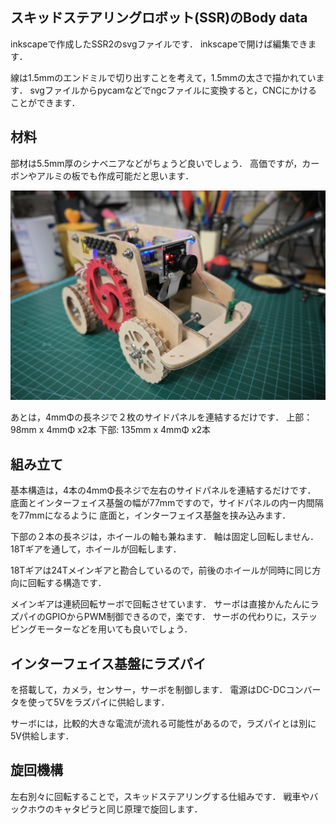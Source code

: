 ## スキッドステアリングロボット(SSR)のBody data

inkscapeで作成したSSR2のsvgファイルです．
inkscapeで開けば編集できます．

線は1.5mmのエンドミルで切り出すことを考えて，1.5mmの太さで描かれています．
svgファイルからpycamなどでngcファイルに変換すると，CNCにかけることができます．

## 材料
部材は5.5mm厚のシナベニアなどがちょうど良いでしょう．
高価ですが，カーボンやアルミの板でも作成可能だと思います．

<img src='https://github.com/HondaLab/2D_OVTurning/blob/main/SSR2.JPG' width=600>

あとは，4mmΦの長ネジで２枚のサイドパネルを連結するだけです．
上部：98mm x 4mmΦ x2本
下部: 135mm x 4mmΦ x2本

## 組み立て
基本構造は，4本の4mmΦ長ネジで左右のサイドパネルを連結するだけです．
底面とインターフェイス基盤の幅が77mmですので，サイドパネルの内ー内間隔を77mmになるように
底面と，インターフェイス基盤を挟み込みます．

下部の２本の長ネジは，ホイールの軸も兼ねます．
軸は固定し回転しません．
18Tギアを通して，ホイールが回転します．

18Tギアは24Tメインギアと勘合しているので，前後のホイールが同時に同じ方向に回転する構造です．

メインギアは連続回転サーボで回転させています．
サーボは直接かんたんにラズパイのGPIOからPWM制御できるので，楽です．
サーボの代わりに，ステッピングモーターなどを用いても良いでしょう．

## インターフェイス基盤にラズパイ
を搭載して，カメラ，センサー，サーボを制御します．
電源はDC-DCコンバータを使って5Vをラズパイに供給します．

サーボには，比較的大きな電流が流れる可能性があるので，ラズパイとは別に5V供給します．

## 旋回機構
左右別々に回転することで，スキッドステアリングする仕組みです．
戦車やバックホウのキャタピラと同じ原理で旋回します．


